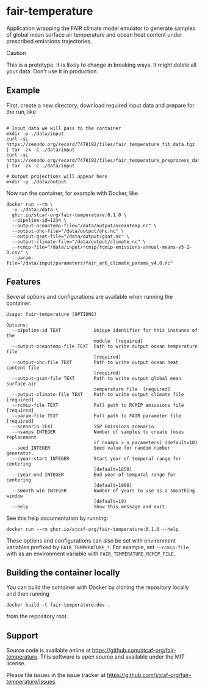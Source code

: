 # fair-temperature

Application wrapping the FAIR climate model emulator to generate samples of global mean surface air temperature and ocean heat content under prescribed emissions trajectories.

> [!CAUTION]
> This is a prototype. It is likely to change in breaking ways. It might delete all your data. Don't use it in production.

## Example

First, create a new directory, download required input data and prepare for the run, like

```shell

# Input data we will pass to the container
mkdir -p ./data/input
curl -sL https://zenodo.org/record/7478192/files/fair_temperature_fit_data.tgz | tar -zx -C ./data/input
curl -sL https://zenodo.org/record/7478192/files/fair_temperature_preprocess_data.tgz | tar -zx -C ./data/input

# Output projections will appear here
mkdir -p ./data/output
```
Now run the container, for example with Docker, like

```shell
docker run --rm \
  -v ./data:/data \
  ghcr.io/stcaf-org/fair-temperature:0.1.0 \
  --pipeline-id=1234 \
  --output-oceantemp-file="/data/output/oceantemp.nc" \
  --output-ohc-file="/data/output/ohc.nc" \
  --output-gsat-file="/data/output/gsat.nc" \
  --output-climate-file="/data/output/climate.nc" \
  --rcmip-file="/data/input/rcmip/rcmip-emissions-annual-means-v5-1-0.csv" \
  --param-file="/data/input/parameters/fair_ar6_climate_params_v4.0.nc"
```

## Features

Several options and configurations are available when running the container.

```
Usage: fair-temperature [OPTIONS]

Options:
  --pipeline-id TEXT            Unique identifier for this instance of the
                                module  [required]
  --output-oceantemp-file TEXT  Path to write output ocean temperature file
                                [required]
  --output-ohc-file TEXT        Path to write output ocean heat content file
                                [required]
  --output-gsat-file TEXT       Path to write output global mean surface air
                                temperature file  [required]
  --output-climate-file TEXT    Path to write output climate file  [required]
  --rcmip-file TEXT             Full path to RCMIP emissions file  [required]
  --param-file TEXT             Full path to FAIR parameter file  [required]
  --scenario TEXT               SSP Emissions scenario
  --nsamps INTEGER              Number of samples to create (uses replacement
                                if nsamps > n parameters) (default=10)
  --seed INTEGER                Seed value for random number generator.
  --cyear-start INTEGER         Start year of temporal range for centering
                                (default=1850)
  --cyear-end INTEGER           End year of temporal range for centering
                                (default=1900)
  --smooth-win INTEGER          Number of years to use as a smoothing window
                                (default=19)
  --help                        Show this message and exit.
```

See this help documentation by running:

```shell
docker run --rm ghcr.io/stcaf-org/fair-temperature:0.1.0 --help
```

These options and configurations can also be set with environment variables prefixed by `FAIR_TEMPERATURE_*`. For example, set `--rcmip-file` with as an environment variable with `FAIR_TEMPERATURE_RCMIP_FILE`.

## Building the container locally

You can build the container with Docker by cloning the repository locally and then running

```shell
docker build -t fair-temperature:dev .
```
from the repository root.

## Support

Source code is available online at https://github.com/stcaf-org/fair-temperature. This software is open source and available under the MIT license.

Please file issues in the issue tracker at https://github.com/stcaf-org/fair-temperature/issues.
